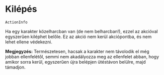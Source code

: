 # Kilépés

`ActionInfo`

Ha egy karakter közelharcban van (de nem belharcban!), ezzel az akcióval egyszerűen kiléphet belőle. Ez az akció nem kerül akciópontba, és nem lehet ellene védekezni.

**Megjegyzés:** Természetesen, hacsak a karakter nem távolodik el még jobban ellenfelétől, semmi nem akadályozza meg az ellenfelet abban, hogy amikor sorra kerül, egyszerűen újra belépjen ütéstávon belülre, majd támadjon.
